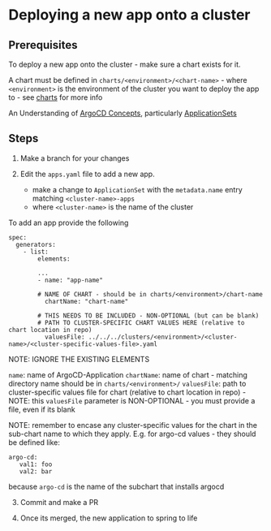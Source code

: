 # Deploying a new app onto a cluster

## Prerequisites 
To deploy a new app onto the cluster - make sure a chart exists for it. 

A chart must be defined in `charts/<environment>/<chart-name>` 
    - where `<environment>` is the environment of the cluster you want to deploy the app to
    - see [charts](charts.md) for more info

An Understanding of [ArgoCD Concepts](https://argo-cd.readthedocs.io/en/stable/core_concepts/), particularly [ApplicationSets](https://argo-cd.readthedocs.io/en/stable/operator-manual/applicationset/applicationset-specification/) 

## Steps

1. Make a branch for your changes

2. Edit the `apps.yaml` file to add a new app. 
   - make a change to `ApplicationSet` with the `metadata.name` entry matching `<cluster-name>-apps` 
   - where `<cluster-name>` is the name of the cluster

To add an app provide the following
```
spec:
  generators:
    - list:
        elements:

        ...
        - name: "app-name" 

        # NAME OF CHART - should be in charts/<environment>/chart-name
          chartName: "chart-name" 

        # THIS NEEDS TO BE INCLUDED - NON-OPTIONAL (but can be blank)
        # PATH TO CLUSTER-SPECIFIC CHART VALUES HERE (relative to chart location in repo)
          valuesFile: ../../../clusters/<environment>/<cluster-name>/<cluster-specific-values-file>.yaml

```

NOTE: IGNORE THE EXISTING ELEMENTS

`name`: name of ArgoCD-Application
`chartName`: name of chart - matching directory name should be in `charts/<environment>/`
`valuesFile`: path to cluster-specific values file for chart (relative to chart location in repo)
    - NOTE: this `valuesFile` parameter is NON-OPTIONAL - you must provide a file, even if its blank

NOTE: remember to encase any cluster-specific values for the chart in the sub-chart name to which they apply. E.g. for argo-cd values - they should be defined like: 
```
argo-cd:
   val1: foo
   val2: bar
```

because `argo-cd` is the name of the subchart that installs argocd

3. Commit and make a PR

4. Once its merged, the new application to spring to life